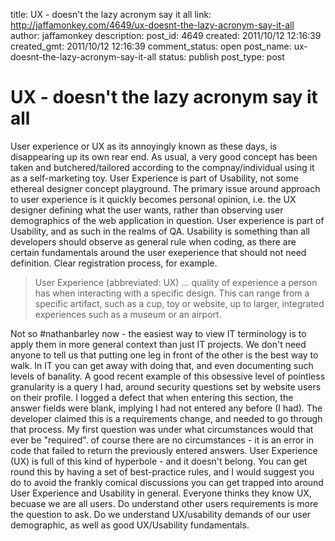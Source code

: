 title: UX - doesn't the lazy acronym say it all
link: http://jaffamonkey.com/4649/ux-doesnt-the-lazy-acronym-say-it-all
author: jaffamonkey
description: 
post_id: 4649
created: 2011/10/12 12:16:39
created_gmt: 2011/10/12 12:16:39
comment_status: open
post_name: ux-doesnt-the-lazy-acronym-say-it-all
status: publish
post_type: post

# UX - doesn't the lazy acronym say it all

User experience or UX as its annoyingly known as these days, is disappearing up its own rear end. As usual, a very good concept has been taken and butchered/tailored according to the compnay/individual using it as a self-marketing toy. User Experience is part of Usability, not some ethereal designer concept playground. The primary issue around approach to user experience is it quickly becomes personal opinion, i.e. the UX designer defining what the user wants, rather than observing user demographics of the web application in question. User experience is part of Usability, and as such in the realms of QA. Usability is something than all developers should observe as general rule when coding, as there are certain fundamentals around the user exeperience that should not need definition. Clear registration process, for example. 

> User Experience (abbreviated: UX) ... quality of experience a person has when interacting with a specific design. This can range from a specific artifact, such as a cup, toy or website, up to larger, integrated experiences such as a museum or an airport.

Not so #nathanbarley now - the easiest way to view IT terminology is to apply them in more general context than just IT projects. We don't need anyone to tell us that putting one leg in front of the other is the best way to walk. In IT you can get away with doing that, and even documenting such levels of banality. A good recent example of this obsessive level of pointless granularity is a query I had, around security questions set by website users on their profile. I logged a defect that when entering this section, the answer fields were blank, implying I had not entered any before (I had). The developer claimed this is a requirements change, and needed to go through that process. My first question was under what circumstances would that ever be "required". of course there are no circumstances - it is an error in code that failed to return the previously entered answers. User Experience (UX) is full of this kind of hyperbole - and it doesn't belong. You can get round this by having a set of best-practice rules, and I would suggest you do to avoid the frankly comical discussions you can get trapped into around User Experience and Usability in general. Everyone thinks they know UX, becuase we are all users. Do understand other users requirements is more the question to ask. Do we understand UX/usability demands of our user demographic, as well as good UX/Usability fundamentals.